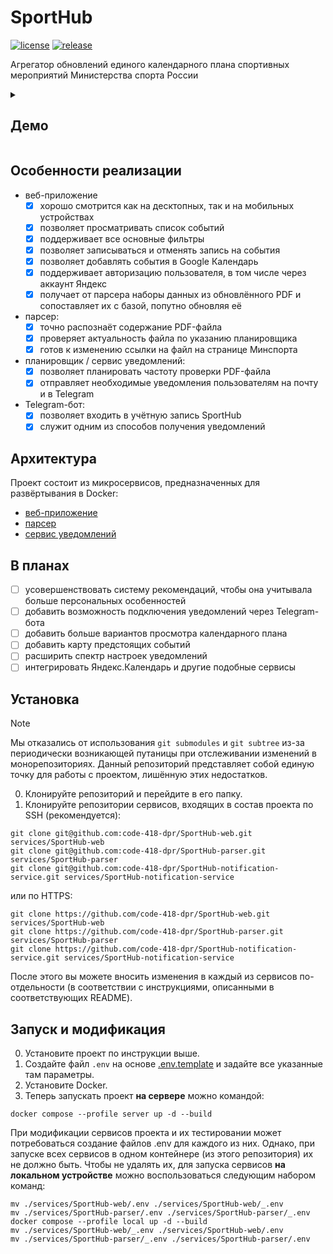 # SportHub

[![license](https://img.shields.io/github/license/code-418-dpr/SportHub)](https://opensource.org/licenses/MIT)
[![release](https://img.shields.io/github/v/release/code-418-dpr/SportHub?include_prereleases)](https://github.com/code-418-dpr/SportHub/releases)

Агрегатор обновлений единого календарного плана спортивных мероприятий Министерства спорта России

<details>
  <summary><h2>Демо</h2></summary>
   Здесь будут скриншоты, возможно даже видео.
</details>

## Особенности реализации

- веб-приложение
    - [x] хорошо смотрится как на десктопных, так и на мобильных устройствах
    - [x] позволяет просматривать список событий
    - [x] поддерживает все основные фильтры
    - [x] позволяет записываться и отменять запись на события
    - [x] позволяет добавлять события в Google Календарь
    - [x] поддерживает авторизацию пользователя, в том числе через аккаунт Яндекс
    - [x] получает от парсера наборы данных из обновлённого PDF и сопоставляет их с базой, попутно обновляя её
- парсер:
    - [x] точно распознаёт содержание PDF-файла
    - [x] проверяет актуальность файла по указанию планировщика
    - [x] готов к изменению ссылки на файл на странице Минспорта
- планировщик / сервис уведомлений:
    - [x] позволяет планировать частоту проверки PDF-файла
    - [x] отправляет необходимые уведомления пользователям на почту и в Telegram
- Telegram-бот:
    - [x] позволяет входить в учётную запись SportHub
    - [x] служит одним из способов получения уведомлений

## Архитектура

Проект состоит из микросервисов, предназначенных для развёртывания в Docker:

- [веб-приложение](https://github.com/code-418-dpr/SportHub-web)
- [парсер](https://github.com/code-418-dpr/SportHub-parser)
- [сервис уведомлений](https://github.com/code-418-dpr/SportHub-notification-service)

## В планах

- [ ] усовершенствовать систему рекомендаций, чтобы она учитывала больше персональных особенностей
- [ ] добавить возможность подключения уведомлений через Telegram-бота
- [ ] добавить больше вариантов просмотра календарного плана
- [ ] добавить карту предстоящих событий
- [ ] расширить спектр настроек уведомлений
- [ ] интегрировать Яндекс.Календарь и другие подобные сервисы

## Установка

> [!NOTE]
> Мы отказались от использования `git submodules` и `git subtree` из-за периодически возникающей путаницы при
> отслеживании изменений в монорепозиториях. Данный репозиторий представляет собой единую точку для работы с проектом,
> лишённую этих недостатков.

0. Клонируйте репозиторий и перейдите в его папку.
1. Клонируйте репозитории сервисов, входящих в состав проекта по SSH (рекомендуется):

```shell
git clone git@github.com:code-418-dpr/SportHub-web.git services/SportHub-web
git clone git@github.com:code-418-dpr/SportHub-parser.git services/SportHub-parser
git clone git@github.com:code-418-dpr/SportHub-notification-service.git services/SportHub-notification-service
```

или по HTTPS:

```shell
git clone https://github.com/code-418-dpr/SportHub-web.git services/SportHub-web
git clone https://github.com/code-418-dpr/SportHub-parser.git services/SportHub-parser
git clone https://github.com/code-418-dpr/SportHub-notification-service.git services/SportHub-notification-service
```

После этого вы можете вносить изменения в каждый из сервисов по-отдельности (в соответствии с инструкциями, описанными в
соответствующих README).

## Запуск и модификация

0. Установите проект по инструкции выше.
1. Создайте файл `.env` на основе [.env.template](.env.template) и задайте все указанные там параметры.
2. Установите Docker.
3. Теперь запускать проект **на сервере** можно командой:

```shell
docker compose --profile server up -d --build
```

При модификации сервисов проекта и их тестировании может потребоваться создание файлов .env для каждого из них. Однако,
при запуске всех сервисов в одном контейнере (из этого репозитория) их не должно быть. Чтобы не удалять их, для запуска
сервисов **на локальном устройстве** можно воспользоваться следующим набором команд:

```shell
mv ./services/SportHub-web/.env ./services/SportHub-web/_.env
mv ./services/SportHub-parser/.env ./services/SportHub-parser/_.env 
docker compose --profile local up -d --build
mv ./services/SportHub-web/_.env ./services/SportHub-web/.env 
mv ./services/SportHub-parser/_.env ./services/SportHub-parser/.env
```
